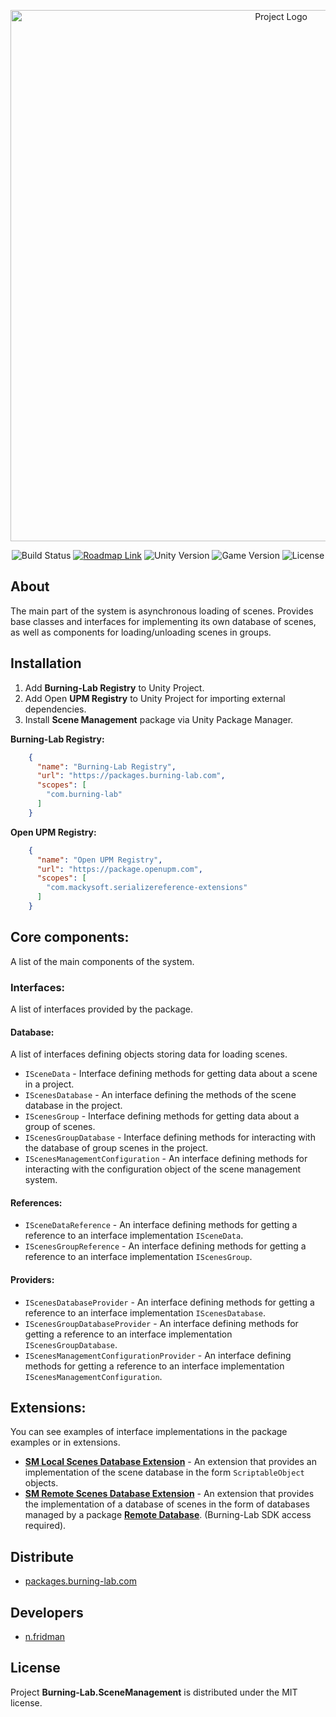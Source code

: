 ﻿<p align="center">
      <img src="https://i.ibb.co/9mDz5t6/Scene-Management-Git-Hub-Logo.png" alt="Project Logo" width="850">
</p>

<p align="center">
    <img src="https://build.burning-lab.com/app/rest/builds/buildType:id:UnityAssets_ComBurningLabScenemanagement_ProductionBuild/statusIcon.svg" alt="Build Status">
    <a href="https://burning-lab.youtrack.cloud/agiles/131-15/current"><img src="https://img.shields.io/badge/Roadmap-YouTrack-orange" alt="Roadmap Link"></a>
    <img src="https://img.shields.io/badge/Engine-{unity_version}-blueviolet" alt="Unity Version">
    <img src="https://img.shields.io/badge/Version-{package_version}-blue" alt="Game Version">
    <img src="https://img.shields.io/badge/License-MIT-success" alt="License">
</p>

## About

The main part of the system is asynchronous loading of scenes. Provides base classes and interfaces for implementing its own database of scenes, as well as components for loading/unloading scenes in groups.

## Installation

1. Add **Burning-Lab Registry** to Unity Project.
2. Add Open **UPM Registry** to Unity Project for importing external dependencies.
3. Install **Scene Management** package via Unity Package Manager.

**Burning-Lab Registry:**

```json
    {
      "name": "Burning-Lab Registry",
      "url": "https://packages.burning-lab.com",
      "scopes": [
        "com.burning-lab"
      ]
    }
```

**Open UPM Registry:**

```json
    {
      "name": "Open UPM Registry",
      "url": "https://package.openupm.com",
      "scopes": [
        "com.mackysoft.serializereference-extensions"
      ]
    }
```

## Core components:

A list of the main components of the system.

### Interfaces:

A list of interfaces provided by the package.

#### Database:

A list of interfaces defining objects storing data for loading scenes.

* `ISceneData` - Interface defining methods for getting data about a scene in a project.
* `IScenesDatabase` - An interface defining the methods of the scene database in the project.
* `IScenesGroup` - Interface defining methods for getting data about a group of scenes.
* `IScenesGroupDatabase` - Interface defining methods for interacting with the database of group scenes in the project.
* `IScenesManagementConfiguration` - An interface defining methods for interacting with the configuration object of the scene management system.

#### References:

* `ISceneDataReference` - An interface defining methods for getting a reference to an interface implementation `ISceneData`.
* `IScenesGroupReference` - An interface defining methods for getting a reference to an interface implementation `IScenesGroup`.

#### Providers:

* `IScenesDatabaseProvider` - An interface defining methods for getting a reference to an interface implementation `IScenesDatabase`.
* `IScenesGroupDatabaseProvider` - An interface defining methods for getting a reference to an interface implementation `IScenesGroupDatabase`.
* `IScenesManagementConfigurationProvider` - An interface defining methods for getting a reference to an interface implementation `IScenesManagementConfiguration`.

## Extensions:

You can see examples of interface implementations in the package examples or in extensions.

* [**SM Local Scenes Database Extension**]() - An extension that provides an implementation of the scene database in the form `ScriptableObject` objects.
* [**SM Remote Scenes Database Extension**]() - An extension that provides the implementation of a database of scenes in the form of databases managed by a package [**Remote Database**](). (Burning-Lab SDK access required).

## Distribute

* [packages.burning-lab.com]()

## Developers

* [n.fridman](https://github.com/n-fridman)

## License

Project **Burning-Lab.SceneManagement** is distributed under the MIT license.